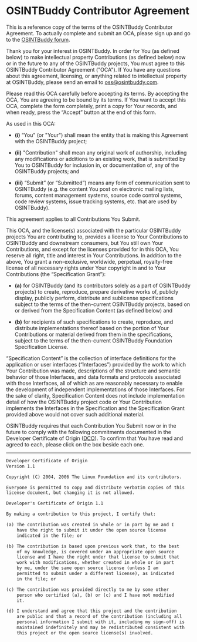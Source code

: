 # OSINTBuddy Contributor Agreement

This is a reference copy of the terms of the OSINTBuddy Contributor Agreement. To actually complete and submit an OCA, please sign up and go to the [OSINTBuddy forum](https://forum.osintbuddy.com/t/osintbuddy-contributor-agreement/23).

Thank you for your interest in OSINTBuddy. In order for You (as defined below) to make intellectual property Contributions (as defined below) now or in the future to any of the OSINTBuddy projects, You must agree to this OSINTBuddy Contributor Agreement ("OCA"). If You have any questions about this agreement, licensing, or anything related to intellectual property at OSINTBuddy, please send an email to [oss@osintbuddy.com](mailto:oss@osintbuddy.com).

Please read this OCA carefully before accepting its terms. By accepting the OCA, You are agreeing to be bound by its terms. If You want to accept this OCA, complete the form completely, print a copy for Your records, and when ready, press the “Accept” button at the end of this form.

As used in this OCA:

- **(i)** “You" (or "Your") shall mean the entity that is making this Agreement with the OSINTBuddy project; 

- **(ii)** "Contribution" shall mean any original work of authorship, including any modifications or additions to an existing work, that is submitted by You to OSINTBuddy for inclusion in, or documentation of, any of the OSINTBuddy projects; and 

- **(iii)** “Submit” (or “Submitted”) means any form of communication sent to OSINTBuddy (e.g. the content You post on electronic mailing lists, forums, content management systems, source code control systems, code review systems, issue tracking systems, etc. that are used by OSINTBuddy).

This agreement applies to all Contributions You Submit.

This OCA, and the license(s) associated with the particular OSINTBuddy projects You are contributing to, provides a license to Your Contributions to OSINTBuddy and downstream consumers, but You still own Your Contributions, and except for the licenses provided for in this OCA, You reserve all right, title and interest in Your Contributions. In addition to the above, You grant a non-exclusive, worldwide, perpetual, royalty-free license of all necessary rights under Your copyright in and to Your Contributions (the “Specification Grant”):

- **(a)** for OSINTBuddy (and its contributors solely as a part of OSINTBuddy projects) to create, reproduce, prepare derivative works of, publicly display, publicly perform, distribute and sublicense specifications subject to the terms of the then-current OSINTBuddy projects, based on or derived from the Specification Content (as defined below) and 

- **(b)** for recipients of such specifications to create, reproduce, and distribute implementations thereof based on the portion of Your Contributions or material derived from them in the specifications, subject to the terms of the then-current OSINTBuddy Foundation Specification License.

“Specification Content” is the collection of interface definitions for the application or user interfaces (“Interfaces”) provided by the work to which Your Contribution was made, descriptions of the structure and semantic behavior of those Interfaces, and data formats and protocols associated with those Interfaces, all of which as are reasonably necessary to enable the development of independent implementations of those Interfaces. For the sake of clarity, Specification Content does not include implementation detail of how the OSINTBuddy project code or Your Contribution implements the Interfaces in the Specification and the Specification Grant provided above would not cover such additional material.

OSINTBuddy requires that each Contribution You Submit now or in the future to comply with the following commitments documented in the Developer Certificate of Origin ([DCO](https://wiki.linuxfoundation.org/dco)). To confirm that You have read and agreed to each, please click on the box beside each one.
 
---

```txt
Developer Certificate of Origin
Version 1.1

Copyright (C) 2004, 2006 The Linux Foundation and its contributors.

Everyone is permitted to copy and distribute verbatim copies of this
license document, but changing it is not allowed.

Developer's Certificate of Origin 1.1

By making a contribution to this project, I certify that:

(a) The contribution was created in whole or in part by me and I
    have the right to submit it under the open source license
    indicated in the file; or

(b) The contribution is based upon previous work that, to the best
    of my knowledge, is covered under an appropriate open source
    license and I have the right under that license to submit that
    work with modifications, whether created in whole or in part
    by me, under the same open source license (unless I am
    permitted to submit under a different license), as indicated
    in the file; or

(c) The contribution was provided directly to me by some other
    person who certified (a), (b) or (c) and I have not modified
    it.

(d) I understand and agree that this project and the contribution
    are public and that a record of the contribution (including all
    personal information I submit with it, including my sign-off) is
    maintained indefinitely and may be redistributed consistent with
    this project or the open source license(s) involved.
```